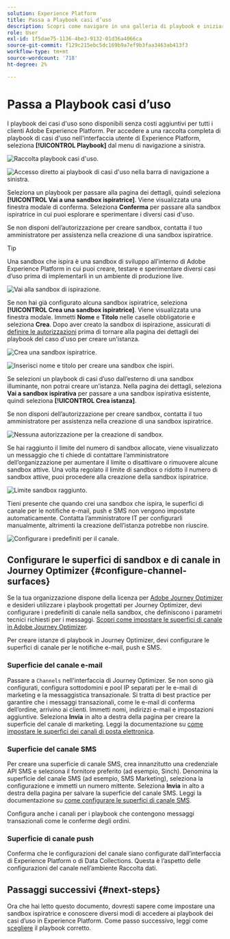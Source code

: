 ```yaml
---
solution: Experience Platform
title: Passa a Playbook casi d’uso
description: Scopri come navigare in una galleria di playbook e iniziare con una sandbox ispirativa.
role: User
exl-id: 1f5dae75-1136-4be3-9132-01d36a4066ca
source-git-commit: f129c215ebc5dc169b9a7ef9b3faa3463ab413f3
workflow-type: tm+mt
source-wordcount: '718'
ht-degree: 2%

---
```


# Passa a Playbook casi d’uso

I playbook dei casi d&#39;uso sono disponibili senza costi aggiuntivi per tutti i clienti Adobe Experience Platform. Per accedere a una raccolta completa di playbook di casi d&#39;uso nell&#39;interfaccia utente di Experience Platform, seleziona **[!UICONTROL Playbook]** dal menu di navigazione a sinistra.

![Raccolta playbook casi d&#39;uso.](/help/use-case-playbooks/assets/playbooks/discover/playbooks-gallery.png)

![Accesso diretto ai playbook di casi d&#39;uso nella barra di navigazione a sinistra.](/help/use-case-playbooks/assets/playbooks/discover/left-nav-playbooks.png)

Seleziona un playbook per passare alla pagina dei dettagli, quindi seleziona **[!UICONTROL Vai a una sandbox ispiratrice]**. Viene visualizzata una finestra modale di conferma. Seleziona **Conferma** per passare alla sandbox ispiratrice in cui puoi esplorare e sperimentare i diversi casi d&#39;uso.

Se non disponi dell’autorizzazione per creare sandbox, contatta il tuo amministratore per assistenza nella creazione di una sandbox ispiratrice.

>[!TIP]
>
>Una sandbox che ispira è una sandbox di sviluppo all’interno di Adobe Experience Platform in cui puoi creare, testare e sperimentare diversi casi d’uso prima di implementarli in un ambiente di produzione live.

![Vai alla sandbox di ispirazione.](/help/use-case-playbooks/assets/playbooks/discover/inspirational-sandbox.png)

Se non hai già configurato alcuna sandbox ispiratrice, seleziona **[!UICONTROL Crea una sandbox ispiratrice]**. Viene visualizzata una finestra modale. Immetti **Nome** e **Titolo** nelle caselle obbligatorie e seleziona **Crea**. Dopo aver creato la sandbox di ispirazione, assicurati di [definire le autorizzazioni](/help/access-control/home.md) prima di tornare alla pagina dei dettagli dei playbook del caso d&#39;uso per creare un&#39;istanza.

![Crea una sandbox ispiratrice.](/help/use-case-playbooks/assets/playbooks/discover/create-inspirational-sandbox.png)

![Inserisci nome e titolo per creare una sandbox che ispiri.](/help/use-case-playbooks/assets/playbooks/discover/create-inspirational-sandbox-modal.png)

Se selezioni un playbook di casi d’uso dall’esterno di una sandbox illuminante, non potrai creare un’istanza. Nella pagina dei dettagli, seleziona **Vai a sandbox ispirativa** per passare a una sandbox ispirativa esistente, quindi seleziona **[!UICONTROL Crea istanza]**.

Se non disponi dell’autorizzazione per creare sandbox, contatta il tuo amministratore per assistenza nella creazione di una sandbox ispiratrice.

![Nessuna autorizzazione per la creazione di sandbox.](/help/use-case-playbooks/assets/playbooks/discover/no-permissions-to-create-sandbox.png)

Se hai raggiunto il limite del numero di sandbox allocate, viene visualizzato un messaggio che ti chiede di contattare l’amministratore dell’organizzazione per aumentare il limite o disattivare o rimuovere alcune sandbox attive. Una volta regolato il limite di sandbox o ridotto il numero di sandbox attive, puoi procedere alla creazione della sandbox ispiratrice.

![Limite sandbox raggiunto.](/help/use-case-playbooks/assets/playbooks/discover/sandbox-limit-reached.png)

Tieni presente che quando crei una sandbox che ispira, le superfici di canale per le notifiche e-mail, push e SMS non vengono impostate automaticamente. Contatta l’amministratore IT per configurarli manualmente, altrimenti la creazione dell’istanza potrebbe non riuscire.

![Configurare i predefiniti per il canale.](/help/use-case-playbooks/assets/playbooks/discover/configure-channel-presets.png)

## Configurare le superfici di sandbox e di canale in Journey Optimizer {#configure-channel-surfaces}

Se la tua organizzazione dispone della licenza per [Adobe Journey Optimizer](https://experienceleague.adobe.com/docs/journey-optimizer/using/ajo-home.html?lang=it) e desideri utilizzare i playbook progettati per Journey Optimizer, devi configurare i predefiniti di canale nella sandbox, che definiscono i parametri tecnici richiesti per i messaggi. [Scopri come impostare le superfici di canale in Adobe Journey Optimizer](https://experienceleague.adobe.com/docs/journey-optimizer/using/configuration/channel-surfaces.html?lang=it).

Per creare istanze di playbook in Journey Optimizer, devi configurare le superfici di canale per le notifiche e-mail, push e SMS.

### Superficie del canale e-mail

Passare a `Channels` nell&#39;interfaccia di Journey Optimizer. Se non sono già configurati, configura sottodomini e pool IP separati per le e-mail di marketing e la messaggistica transazionale. Si tratta di best practice per garantire che i messaggi transazionali, come le e-mail di conferma dell’ordine, arrivino ai clienti. Immetti nomi, indirizzi e-mail e impostazioni aggiuntive. Seleziona **Invia** in alto a destra della pagina per creare la superficie del canale di marketing. Leggi la documentazione su [come impostare le superfici dei canali di posta elettronica](https://experienceleague.adobe.com/docs/journey-optimizer/using/email/configure-email/email-settings.html).

### Superficie del canale SMS

Per creare una superficie di canale SMS, crea innanzitutto una credenziale API SMS e seleziona il fornitore preferito (ad esempio, Sinch). Denomina la superficie del canale SMS (ad esempio, SMS Marketing), seleziona la configurazione e immetti un numero mittente. Seleziona **Invia** in alto a destra della pagina per salvare la superficie del canale SMS. Leggi la documentazione su [come configurare le superfici di canale SMS](https://experienceleague.adobe.com/docs/journey-optimizer/using/sms/sms-configuration.html?lang=it#message-preset-sms).

Configura anche i canali per i playbook che contengono messaggi transazionali come le conferme degli ordini.

### Superficie di canale push

Conferma che le configurazioni del canale siano configurate dall’interfaccia di Experience Platform o di Data Collections. Questa è l’aspetto delle configurazioni del canale nell’ambiente Raccolta dati.

## Passaggi successivi {#next-steps}

Ora che hai letto questo documento, dovresti sapere come impostare una sandbox ispiratrice e conoscere diversi modi di accedere ai playbook dei casi d’uso in Experience Platform. Come passo successivo, leggi come [scegliere](/help/use-case-playbooks/playbooks/choose.md) il playbook corretto.
